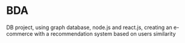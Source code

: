 # BDA
DB project, using graph database, node.js and react.js, creating an e-commerce with a recommendation system based on users similarity
